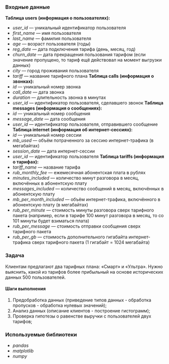 ### Входные данные
**Таблица users (информация о пользователях):**
- *user_id* — уникальный идентификатор пользователя
- *first_name* — имя пользователя
- *last_name* — фамилия пользователя
- *age* — возраст пользователя (годы)
- *reg_date* — дата подключения тарифа (день, месяц, год)
- *churn_date* — дата прекращения пользования тарифом (если значение пропущено, то тариф ещё действовал на момент выгрузки данных)
- *city* — город проживания пользователя
- *tariff* — название тарифного плана
**Таблица calls (информация о звонках):**
- *id* — уникальный номер звонка
- *call_date* — дата звонка
- *duration* — длительность звонка в минутах
- *user_id* — идентификатор пользователя, сделавшего звонок
**Таблица messages (информация о сообщениях):**
- *id* — уникальный номер сообщения
- *message_date* — дата сообщения
- *user_id* — идентификатор пользователя, отправившего сообщение
**Таблица internet (информация об интернет-сессиях):**
- *id* — уникальный номер сессии
- *mb_used* — объём потраченного за сессию интернет-трафика (в мегабайтах)
- *session_date* — дата интернет-сессии
- *user_id* — идентификатор пользователя
**Таблица tariffs (информация о тарифах):**
- *tariff_name* — название тарифа
- *rub_monthly_fee* — ежемесячная абонентская плата в рублях
- *minutes_included* — количество минут разговора в месяц, включённых в абонентскую плату
- *messages_included* — количество сообщений в месяц, включённых в абонентскую плату
- *mb_per_month_included* — объём интернет-трафика, включённого в абонентскую плату (в мегабайтах)
- *rub_per_minute* — стоимость минуты разговора сверх тарифного пакета (например, если в тарифе 100 минут разговора в месяц, то со 101 минуты будет взиматься плата)
- *rub_per_message* — стоимость отправки сообщения сверх тарифного пакета
- *rub_per_gb* — стоимость дополнительного гигабайта интернет-трафика сверх тарифного пакета (1 гигабайт = 1024 мегабайта)

### Задача
  Клиентам предлагают два тарифных плана: «Смарт» и «Ультра». Нужно выяснить, какой из тарифов более прибыльный на основе исторических данных 500 пользователей.
#### Шаги выполнения
1. Предобработка данных (приведение типов данных - обработка пропусков - обработка нулевых значений);
2. Анализ данных (описание клиентов - построение гистограмм);
3. Проверка гипотезы о равенстве выручки с пользователей двух тарифов;

### Используемые библиотеки
 - *pandas*
 - *matplotlib*
 - *numpy*

